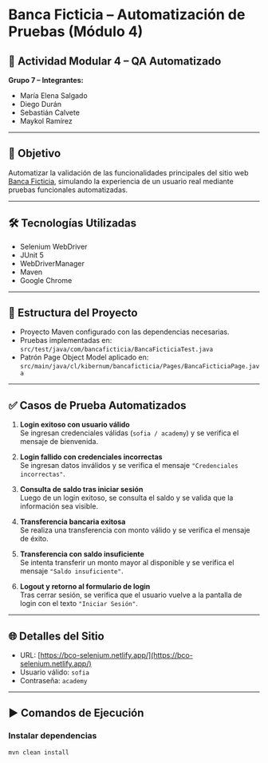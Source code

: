 # Banca Ficticia – Automatización de Pruebas (Módulo 4)

## 🧪 Actividad Modular 4 – QA Automatizado  
**Grupo 7 – Integrantes:**  
- María Elena Salgado  
- Diego Durán  
- Sebastián Calvete  
- Maykol Ramírez  

---

## 🎯 Objetivo  
Automatizar la validación de las funcionalidades principales del sitio web [Banca Ficticia](https://bco-selenium.netlify.app/), simulando la experiencia de un usuario real mediante pruebas funcionales automatizadas.

---

## 🛠️ Tecnologías Utilizadas  
- Selenium WebDriver  
- JUnit 5  
- WebDriverManager  
- Maven  
- Google Chrome  

---

## 🧩 Estructura del Proyecto  
- Proyecto Maven configurado con las dependencias necesarias.  
- Pruebas implementadas en:  
  `src/test/java/com/bancaficticia/BancaFicticiaTest.java`  
- Patrón Page Object Model aplicado en:  
  `src/main/java/cl/kibernum/bancaficticia/Pages/BancaFicticiaPage.java`  

---

## ✅ Casos de Prueba Automatizados

1. **Login exitoso con usuario válido**  
   Se ingresan credenciales válidas (`sofia / academy`) y se verifica el mensaje de bienvenida.

2. **Login fallido con credenciales incorrectas**  
   Se ingresan datos inválidos y se verifica el mensaje `"Credenciales incorrectas"`.

3. **Consulta de saldo tras iniciar sesión**  
   Luego de un login exitoso, se consulta el saldo y se valida que la información sea visible.

4. **Transferencia bancaria exitosa**  
   Se realiza una transferencia con monto válido y se verifica el mensaje de éxito.

5. **Transferencia con saldo insuficiente**  
   Se intenta transferir un monto mayor al disponible y se verifica el mensaje `"Saldo insuficiente"`.

6. **Logout y retorno al formulario de login**  
   Tras cerrar sesión, se verifica que el usuario vuelve a la pantalla de login con el texto `"Iniciar Sesión"`.

---

## 🌐 Detalles del Sitio  
- URL: [https://bco-selenium.netlify.app/](https://bco-selenium.netlify.app/)  
- Usuario válido: `sofia`  
- Contraseña: `academy`

---

## ▶️ Comandos de Ejecución

### Instalar dependencias  
```bash
mvn clean install
